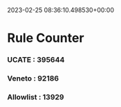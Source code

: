 2023-02-25 08:36:10.498530+00:00
# Rule Counter 
 ### UCATE : 395644

 ### Veneto : 92186

 ### Allowlist : 13929